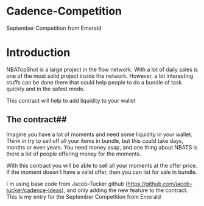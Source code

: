 # Cadence-Competition
 September Competition from Emerald

 # Introduction
 NBATopShot is a large project in the flow network. With a lot of daily sales is one of the most solid project inside the network. However, a lot interesting stuffs can be done there that could help people to do a bundle of task quickly and in the safest mode.

 This contract will help to add liquidity to your wallet

 ## The contract##
 Imagine you have a lot of moments and need some liquidity in your wallet. Think in try to sell off all your items in bundle, but this could take days, months or even years. You need money asap, and one thing about NBATS is there a lot of people offering money for the moments.

 With this contract you will be able to sell all your moments at the offer price. If the moment doesn´t have a valid offer, then you can list for sale in bundle.

 I´m using base code from Jacob-Tucker github (https://github.com/jacob-tucker/cadence-ideas), and only adding the new feature to the contract. This is my entry for the September Competition from Emerald

